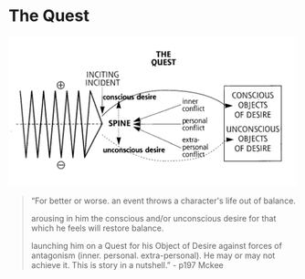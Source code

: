 # The Quest

![The Quest](../.gitbook/assets/TheQuest.png)

> “For better or worse. an event throws a character's life out of balance.
>
> arousing in him the conscious and/or unconscious desire for that which he feels will restore balance.
>
> launching him on a Quest for his Object of Desire against forces of antagonism \(inner. personal. extra-personal\). He may or may not achieve it. This is story in a nutshell.” - p197 Mckee

